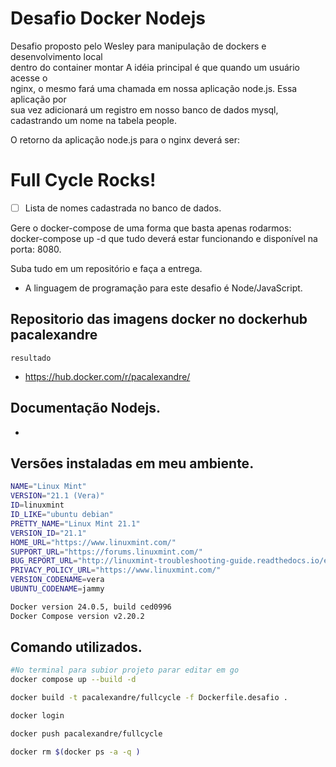 # Desafio Docker Nodejs
Desafio proposto pelo Wesley para manipulação de dockers e desenvolvimento local  
dentro do container montar A idéia principal é que quando um usuário acesse o  
nginx, o mesmo fará uma chamada em nossa aplicação node.js. Essa aplicação por  
sua vez adicionará um registro em nosso banco de dados mysql, cadastrando um nome na tabela people.

O retorno da aplicação node.js para o nginx deverá ser:
<h1>Full Cycle Rocks!</h1>

- [ ] Lista de nomes cadastrada no banco de dados.

Gere o docker-compose de uma forma que basta apenas rodarmos: 
docker-compose up -d que tudo deverá estar funcionando e disponível na porta: 8080.

Suba tudo em um repositório e faça a entrega.

* A linguagem de programação para este desafio é Node/JavaScript.

## Repositorio das imagens docker no dockerhub pacalexandre
```resultado```
- https://hub.docker.com/r/pacalexandre/

## Documentação Nodejs.
-

## Versões instaladas em meu ambiente.
```bash 
NAME="Linux Mint"
VERSION="21.1 (Vera)"
ID=linuxmint
ID_LIKE="ubuntu debian"
PRETTY_NAME="Linux Mint 21.1"
VERSION_ID="21.1"
HOME_URL="https://www.linuxmint.com/"
SUPPORT_URL="https://forums.linuxmint.com/"
BUG_REPORT_URL="http://linuxmint-troubleshooting-guide.readthedocs.io/en/latest/"
PRIVACY_POLICY_URL="https://www.linuxmint.com/"
VERSION_CODENAME=vera
UBUNTU_CODENAME=jammy

Docker version 24.0.5, build ced0996
Docker Compose version v2.20.2
```
## Comando utilizados.

```bash
#No terminal para subior projeto parar editar em go 
docker compose up --build -d

docker build -t pacalexandre/fullcycle -f Dockerfile.desafio .

docker login

docker push pacalexandre/fullcycle

docker rm $(docker ps -a -q )

```